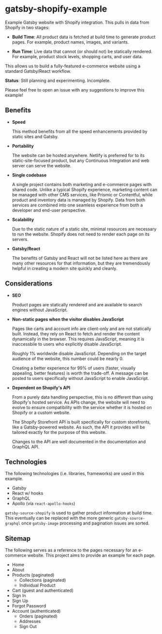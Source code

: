 # gatsby-shopify-example

Example Gatsby website with Shopify integration. This pulls in data from
Shopify in two stages:

- **Build Time**: All product data is fetched at build time to generate product
  pages. For example, product names, images, and variants.

- **Run Time**: Live data that cannot (or should not) be statically rendered.
  For example, product stock levels, shopping carts, and user data.

This allows us to build a fully-featured e-commerce website using a standard
Gatsby/React workflow.

**Status**: Still planning and experimenting. Incomplete.

Please feel free to open an issue with any suggestions to improve this example!

## Benefits

- **Speed**

  This method benefits from all the speed enhancements provided by static sites
  and Gatsby.

- **Portability**

  The website can be hosted anywhere. Netlify is preferred for to its
  static-site-focused product, but any Continuous Integration and web server
  can serve the website.

- **Single codebase**

  A single project contains both marketing and e-commerce pages with shared
  code. Unlike a typical Shopify experience, marketing content can be managed
  with other CMS services, like Prismic or Contentful, while product and
  inventory data is managed by Shopify. Data from both services are combined
  into one seamless experience from both a developer and end-user perspective.

- **Scalability**

  Due to the static nature of a static site, minimal resources are necessary to
  run the website. Shopify does not need to render each page on its servers.

- **Gatsby/React**

  The benefits of Gatsby and React will not be listed here as there are many
  other resources for that information, but they are tremendously helpful in
  creating a modern site quickly and cleanly.

## Considerations

- **SEO**

  Product pages are statically rendered and are available to search engines
  without JavaScript.

- **Non-static pages when the visitor disables JavaScript**

  Pages like carts and account info are client-only and are not statically
  built. Instead, they rely on React to fetch and render the content
  dynamically in the browser. This requires JavaScript, meaning it is
  inaccessbile to users who explicitly disable JavaScript.

  Roughly 1% worldwide disable JavaScript. Depending on the target audience of
  the website, this number could be nearly 0.

  Creating a better experience for 99% of users (faster, visually appealing,
  better features) is worth the trade-off. A message can be posted to users
  specifically without JavaScript to enable JavaScript.

- **Dependent on Shopify's API**

  From a purely data handling perspective, this is no different than using
  Shopify's hosted service. As APIs change, the website will need to evolve to
  ensure compatibility with the service whether it is hosted on Shopify or a
  custom website.

  The Shopify Storefront API is built specifically for custom storefronts, like
  a Gatsby-powered website. As such, the API it provides will be tailored
  exactly for the purpose of this website.

  Changes to the API are well documented in the documentation and GraphQL API.

## Technologies

The following technologies (i.e. libraries, frameworks) are used in this
example.

- Gatsby
- React w/ hooks
- GraphQL
- Apollo (via `react-apollo-hooks`)

`gatsby-source-shopify` is used to gather product information at build time.
This eventually can be replaced with the more generic `gatsby-source-graphql`
once `gatsby-image` processing and pagination issues are sorted.

## Sitemap

The following serves as a reference to the pages necessary for an e-commerce
website. This project aims to provide an example for each page.

- Home
- About
- Products (paginated)
  - Collections (paginated)
  - Individual Product
- Cart (guest and authenticated)
- Sign In
- Sign Up
- Forgot Password
- Account (authenticated)
  - Orders (paginated)
  - Addresses
  - Sign Out
